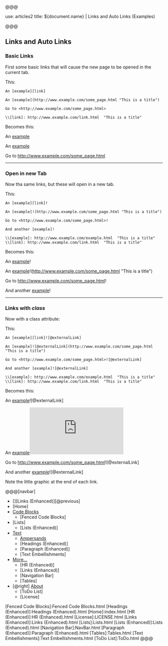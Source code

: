 @@@

use: articles2
title: ${document.name} | Links and Auto Links (Examples)

@@@


## Links and Auto Links

### Basic Links

First some basic links that will cause the new page to be opened in the current tab.

This:
~~~
An [example][link]

An [example](http://www.example.com/some_page.html "This is a title")

Go to <http://www.example.com/some_page.html>

\\[link]: http://www.example.com/link.html  "This is a title"
~~~

Becomes this:

An [example][link]

An [example](http://www.example.com/some_page.html "This is a title")

Go to <http://www.example.com/some_page.html>

---

### Open in new Tab

Now tha same links, but these will open in a new tab.

This:
~~~
An [example][link]!

An [example]!(http://www.example.com/some_page.html "This is a title")

Go to <http://www.example.com/some_page.html>!

And another [example]!

\\[example]: http://www.example.com/example.html  "This is a title"
\\[link]: http://www.example.com/link.html  "This is a title"
~~~

Becomes this:

An [example][link]!

An [example]!(http://www.example.com/some_page.html "This is a title")

Go to <http://www.example.com/some_page.html>!

And another [example]!

[example]: http://www.example.com/example.html  "This is a title"
[link]: http://www.example.com/link.html  "This is a title"

---

### Links with _class_

Now with a class attribute:

This:
~~~
An [example][link]![@externalLink]

An [example]![@externalLink](http://www.example.com/some_page.html "This is a title")

Go to <http://www.example.com/some_page.html>![@externalLink]

And another [example]![@externalLink]

\\[example]: http://www.example.com/example.html  "This is a title"
\\[link]: http://www.example.com/link.html  "This is a title"
~~~

Becomes this:

An [example][link]![@externalLink]

An [example]![@externalLink](http://www.example.com/some_page.html "This is a title")

Go to <http://www.example.com/some_page.html>![@externalLink]

And another [example]![@externalLink]

[example]: http://www.example.com/example.html  "This is a title"
[link]: http://www.example.com/link.html  "This is a title"

Note the little graphic at the end of each link.



@@@[navbar]
- [][Links (Enhanced)][@previous]
- [Home]
- [Code Blocks](#)
    - [Fenced Code Blocks]
- [Lists]
    - [Lists (Enhanced)]
- [Text](#)
    - [Ampersands]
    - [Headings (Enhanced)]
    - [Paragraph (Enhanced)]
    - [Text Embellishments]
- [More...](#)
    - [HR (Enhanced)]
    - [Links (Enhanced)]
    - [Navigation Bar]
    - [Tables]
- [@right] [About]
    - [ToDo List]
    - [License]



[About]:About.html
[Ampersands]:Ampersands.html
[Fenced Code Blocks]:Fenced Code Blocks.html
[Headings (Enhanced)]:Headings (Enhanced).html
[Home]:index.html
[HR (Enhanced)]:HR (Enhanced).html
[License]:LICENSE.html
[Links (Enhanced)]:Links (Enhanced).html
[Lists]:Lists.html
[Lists (Enhanced)]:Lists (Enhanced).html
[Navigation Bar]:NavBar.html
[Paragraph (Enhanced)]:Paragraph (Enhanced).html
[Tables]:Tables.html
[Text Embellishments]:Text Embellishments.html
[ToDo List]:ToDo.html
@@@
